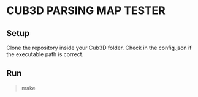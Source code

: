 # CUB3D PARSING MAP TESTER

## Setup

Clone the repository inside your Cub3D folder. Check in the config.json if the executable path is correct.

## Run

> make
